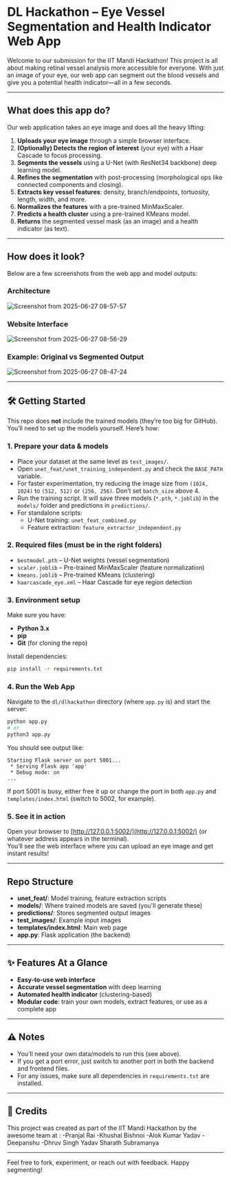 # DL Hackathon – Eye Vessel Segmentation and Health Indicator Web App

Welcome to our submission for the IIT Mandi Hackathon! This project is all about making retinal vessel analysis more accessible for everyone. With just an image of your eye, our web app can segment out the blood vessels and give you a potential health indicator—all in a few seconds.

---

## What does this app do?

Our web application takes an eye image and does all the heavy lifting:

1. **Uploads your eye image** through a simple browser interface.
2. **(Optionally) Detects the region of interest** (your eye) with a Haar Cascade to focus processing.
3. **Segments the vessels** using a U-Net (with ResNet34 backbone) deep learning model.
4. **Refines the segmentation** with post-processing (morphological ops like connected components and closing).
5. **Extracts key vessel features**: density, branch/endpoints, tortuosity, length, width, and more.
6. **Normalizes the features** with a pre-trained MinMaxScaler.
7. **Predicts a health cluster** using a pre-trained KMeans model.
8. **Returns** the segmented vessel mask (as an image) and a health indicator (as text).

---

## How does it look?

Below are a few screenshots from the web app and model outputs:

### Architecture

![Screenshot from 2025-06-27 08-57-57](https://github.com/user-attachments/assets/6da9584a-f71c-4322-b815-c296b708e590)

### Website Interface

![Screenshot from 2025-06-27 08-56-29](https://github.com/user-attachments/assets/8268817d-9876-4399-b2c5-49e1f90632a3)

### Example: Original vs Segmented Output

![Screenshot from 2025-06-27 08-47-24](https://github.com/user-attachments/assets/06f3887a-3419-493e-b14e-487839adbb50)

---

## 🛠️ Getting Started

This repo does **not** include the trained models (they’re too big for GitHub). You’ll need to set up the models yourself. Here’s how:

### 1. Prepare your data & models

- Place your dataset at the same level as `test_images/`.
- Open `unet_feat/unet_training_independent.py` and check the `BASE_PATH` variable.
- For faster experimentation, try reducing the image size from `(1024, 1024)` to `(512, 512)` or `(256, 256)`. Don’t set `batch_size` above 4.
- Run the training script. It will save three models (`*.pth`, `*.joblib`) in the `models/` folder and predictions in `predictions/`.
- For standalone scripts:
  - U-Net training: `unet_feat_combined.py`
  - Feature extraction: `feature_extractor_independent.py`

### 2. Required files (must be in the right folders)

- `bestmodel.pth` – U-Net weights (vessel segmentation)
- `scaler.joblib` – Pre-trained MinMaxScaler (feature normalization)
- `kmeans.joblib` – Pre-trained KMeans (clustering)
- `haarcascade_eye.xml` – Haar Cascade for eye region detection

### 3. Environment setup

Make sure you have:

- **Python 3.x**
- **pip**
- **Git** (for cloning the repo)

Install dependencies:

```bash
pip install -r requirements.txt
```

### 4. Run the Web App

Navigate to the `dl/dlhackathon` directory (where `app.py` is) and start the server:

```bash
python app.py
# or
python3 app.py
```

You should see output like:

```
Starting Flask server on port 5001...
 * Serving Flask app 'app'
 * Debug mode: on
...
```

If port 5001 is busy, either free it up or change the port in both `app.py` and `templates/index.html` (switch to 5002, for example).

### 5. See it in action

Open your browser to [http://127.0.0.1:5002/](http://127.0.0.1:5002/) (or whatever address appears in the terminal).  
You’ll see the web interface where you can upload an eye image and get instant results!

---

## Repo Structure

- **unet_feat/**: Model training, feature extraction scripts
- **models/**: Where trained models are saved (you'll generate these)
- **predictions/**: Stores segmented output images
- **test_images/**: Example input images
- **templates/index.html**: Main web page
- **app.py**: Flask application (the backend)

---

## ✨ Features At a Glance

- **Easy-to-use web interface**
- **Accurate vessel segmentation** with deep learning
- **Automated health indicator** (clustering-based)
- **Modular code**: train your own models, extract features, or use as a complete app

---

## ⚠️ Notes

- You’ll need your own data/models to run this (see above).
- If you get a port error, just switch to another port in both the backend and frontend files.
- For any issues, make sure all dependencies in `requirements.txt` are installed.

---

## 👏 Credits

This project was created as part of the IIT Mandi Hackathon by the awesome team at :
-Pranjal Rai
-Khushal Bishnoi
-Alok Kumar Yadav
-Deepanshu
-Dhruv Singh Yadav
Sharath Subramanya

---

Feel free to fork, experiment, or reach out with feedback. Happy segmenting!
